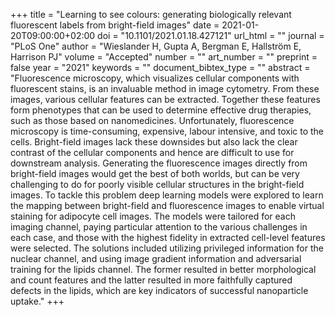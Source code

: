 +++
title = "Learning to see colours: generating biologically relevant fluorescent labels from bright-field images"
date = 2021-01-20T09:00:00+02:00
doi = "10.1101/2021.01.18.427121"
url_html = ""
journal = "PLoS One"
author = "Wieslander H, Gupta A, Bergman E, Hallström E,  Harrison PJ"
volume = "Accepted"
number = ""
art_number = ""
preprint = false
year = "2021"
keywords = ""
document_bibtex_type = ""
abstract = "Fluorescence microscopy, which visualizes cellular components with fluorescent stains, is an invaluable method in image cytometry. From these images, various cellular features can be extracted. Together these features form phenotypes that can be used to determine effective drug therapies, such as those based on nanomedicines. Unfortunately, fluorescence microscopy is time-consuming, expensive, labour intensive, and toxic to the cells. Bright-field images lack these downsides but also lack the clear contrast of the cellular components and hence are difficult to use for downstream analysis. Generating the fluorescence images directly from bright-field images would get the best of both worlds, but can be very challenging to do for poorly visible cellular structures in the bright-field images. To tackle this problem deep learning models were explored to learn the mapping between bright-field and fluorescence images to enable virtual staining for adipocyte cell images. The models were tailored for each imaging channel, paying particular attention to the various challenges in each case, and those with the highest fidelity in extracted cell-level features were selected. The solutions included utilizing privileged information for the nuclear channel, and using image gradient information and adversarial training for the lipids channel. The former resulted in better morphological and count features and the latter resulted in more faithfully captured defects in the lipids, which are key indicators of successful nanoparticle uptake."
+++
